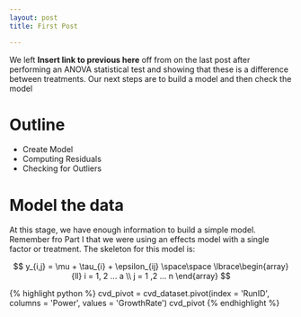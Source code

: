 ```yaml
---
layout: post
title: First Post

---
```


We left **Insert link to previous here** off from on the last post after performing an ANOVA statistical test and showing that these is a difference between treatments. 
Our next steps are to build a model and then check the model

<script type="text/javascript" async
  src="https://cdn.mathjax.org/mathjax/latest/MathJax.js?config=TeX-MML-AM_CHTML">
</script>

# Outline

* Create Model
* Computing Residuals
* Checking for Outliers

# Model the data

At this stage, we have enough information to build a simple model. Remember fro Part I that we were using an effects model with a single factor or treatment. 
The skeleton for this model is: 

$$ y_{i,j} = \mu + \tau_{i} + \epsilon_{ij} \space\space \lbrace\begin{array}{ll} i = 1, 2 ... a \\ j = 1 ,2 ... n \end{array} $$





{% highlight python %}
cvd_pivot = cvd_dataset.pivot(index = 'RunID', 
                columns = 'Power', values = 'GrowthRate')
cvd_pivot
{% endhighlight %}

